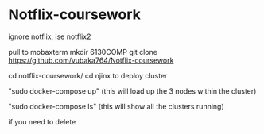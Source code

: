 # Notflix-coursework

ignore notflix, ise notflix2

pull to  mobaxterm
mkdir 6130COMP
git clone https://github.com/vubaka764/Notflix-coursework

cd notflix-coursework/
cd njinx to deploy cluster

"sudo docker-compose up" (this will load up the 3 nodes within the cluster)

"sudo docker-compose ls" (this will show all the clusters running)

if you need to delete 
